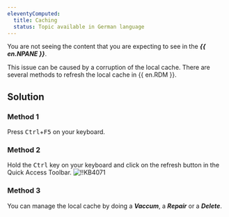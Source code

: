 ```yaml
---
eleventyComputed:
  title: Caching
  status: Topic available in German language
---
```

You are not seeing the content that you are expecting to see in the ***{{ en.NPANE }}***.

This issue can be caused by a corruption of the local cache. There are several methods to refresh the local cache in {{ en.RDM }}.
## Solution
### Method 1
Press <kbd>Ctrl</kbd>+<kbd>F5</kbd> on your keyboard.
### Method 2
Hold the <kbd>Ctrl</kbd> key on your keyboard and click on the refresh button in the Quick Access Toolbar.
![!!KB4071](https://cdnweb.devolutions.net/docs/en/kb/KB4071.png)
### Method 3
You can manage the local cache by doing a ***Vaccum***, a ***Repair*** or a ***Delete***.
